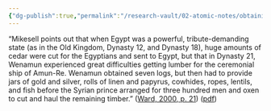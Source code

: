 ```yaml
---
{"dg-publish":true,"permalink":"/research-vault/02-atomic-notes/obtaining-cedar-was-costly-and-the-supply-varied-as-egypt-s-fortunes-varied/"}
---
```


“Mikesell points out that when Egypt was a powerful, tribute-demanding state (as in the Old Kingdom, Dynasty 12, and Dynasty 18), huge amounts of cedar were cut for the Egyptians and sent to Egypt, but that in Dynasty 21, Wenamun experienced great difficulties getting lumber for the ceremonial ship of Amun-Re. Wenamun obtained seven logs, but then had to provide jars of gold and silver, rolls of linen and papyrus, cowhides, ropes, lentils, and fish before the Syrian prince arranged for three hundred men and oxen to cut and haul the remaining timber.” ([Ward, 2000, p. 21](zotero://select/library/items/Z98WYCE6)) ([pdf](zotero://open-pdf/library/items/UD954MWU?page=31&annotation=L97NTILV))